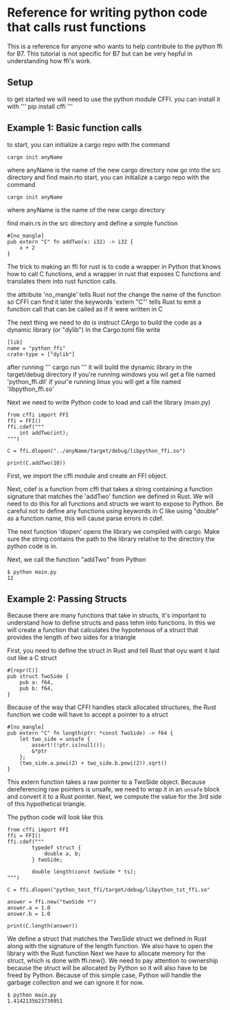 Reference for writing python code that calls rust functions
===========================================================

This is a reference for anyone who wants to help contribute to the python ffi for B7. This tutorial is not specific for B7 but can be very hepful in understanding how ffi's work.

## Setup
to get started we will need to use the python module CFFI. you can install it with
''' 
pip install cffi
'''


## Example 1: Basic function calls
to start, you can initialize a cargo repo with the command
```
cargo init anyName
```
where anyName is the name of the new cargo directory
now go into the src directory and find main.rto start, you can initialize a cargo repo with the command
```
cargo init anyName
```
where anyName is the name of the new cargo directory

find main.rs in the src directory and define a simple function
```
#[no_mangle]
pub extern "C" fn addTwo(x: i32) -> i32 {
    x + 2
}
```
The trick to making an ffi for rust is to code a wrapper in Python that knows how to call C functions,
and a wrapper in rust that exposes C functions and translates them into rust function calls.

the attribute 'no_mangle' tells Rust not the change the name of the function so CFFI can find it later
the keywords 'extern "C"' tells Rust to emit a function call that can be called as if it were written in C

The next thing we need to do is instruct CArgo to build the code as a dynamic library (or "dylib")
In the Cargo.toml file write
```
[lib]
name = "python_ffi"
crate-type = ["dylib"]
```

after running ''' cargo run ''' it will build the dynamic library in the target/debug directory
if you're running windows you wil get a file named 'python_ffi.dll' 
if your'e running linux you will get a file named 'libpython_ffi.so'

Next we need to write Python code to load and call the library (main.py)
```
from cffi import FFI
ffi = FFI()
ffi.cdef("""
    int addTwo(int);
""")

C = ffi.dlopen("../anyName/target/debug/libpython_ffi.so")

print(C.addTwo(10))
```
First, we import the cffi module and create an FFI object.

Next, cdef is a function from cffi that takes a string containing a function signature that matches the 'addTwo'
function we defined in Rust. We will need to do this for all functions and structs we want to expose to Python. Be careful not to define any functions using keywords in C like using "double" as a function name,
this will cause parse errors in cdef.

The next function 'dlopen' opens the library we compiled with cargo. Make sure the string contains the path
to the library relative to the directory the python code is in.

Next, we call the function "addTwo" from Python

```
$ python main.py
12
```

## Example 2: Passing Structs
Because there are many functions that take in structs, it's important to understand how to define structs
and pass tehm into functions. 
In this we will create a function that calculates the hypotenous of a struct that provides the length
of two sides for a triangle

First, you need to define the struct in Rust and tell Rust that oyu want it laid out like a C struct

```
#[repr(C)]
pub struct TwoSide {
    pub a: f64,
    pub b: f64,
}
```

Because of the way that CFFI handles stack allocated structures, the Rust function we code
will have to accept a pointer to a struct

```
#[no_mangle]
pub extern "C" fn length(ptr: *const TwoSide) -> f64 {
    let two_side = unsafe {
        assert!(!ptr.is)null());
        &*ptr
    };
    (two_side.a.powi(2) + two_side.b.powi(2)).sqrt()
}
```
This extern function takes a raw pointer to a TwoSide object.
Because dereferencing raw pointers is unsafe, we need to wrap it in an `unsafe` block and convert it to a 
Rust pointer.
Next, we compute the value for the 3rd side of this hypothetical triangle.

The python code will look like this
```
from cffi import FFI
ffi = FFI()
ffi.cdef("""
        typedef struct {
            double a, b;
        } twoSide;

        double length(const twoSide * ts);
""")

C = ffi.dlopen("python_test_ffi/target/debug/libpython_tst_ffi.so"

answer = ffi.new("twoSide *")
answer.a = 1.0
answer.b = 1.0

print(C.length(answer))
```
We define a struct that matches the TwoSide struct we defined in Rust along with the
signature of the length function.
We also have to open the library with the Rust function
Next we have to allocate memory for the struct, which is done with ffi.new().
We need to pay attention to ownership because the struct will be allocated by Python so it will
also have to be freed by Python. 
Because of this simple case, Python will handle the garbage collection and we can ignore it for now.

```
$ python main.py
1.4142135623730951
```

